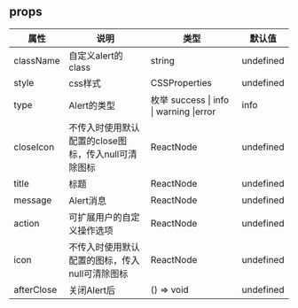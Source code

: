 ## props
| 属性 | 说明 | 类型 | 默认值 | 
| --- | --- | --- | --- |
| className | 自定义alert的class | string | undefined |
| style | css样式 | CSSProperties | undefined |
| type | Alert的类型 | 枚举 success \| info \| warning \|error | info |
| closeIcon | 不传入时使用默认配置的close图标，传入null可清除图标 | ReactNode | undefined |
| title | 标题 | ReactNode | undefined |
| message | Alert消息 | ReactNode | undefined |
| action | 可扩展用户的自定义操作选项 | ReactNode | undefined |
| icon | 不传入时使用默认配置的图标，传入null可清除图标 | ReactNode | undefined |
| afterClose | 关闭Alert后 | () => void | undefined |